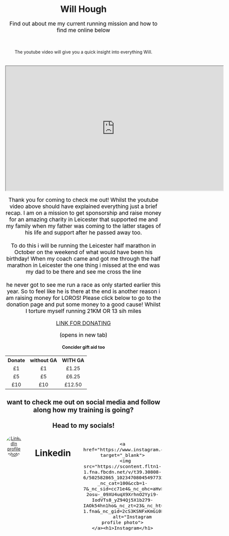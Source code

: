 <!DOCTYPE html>
<html>
<head>
    <style>
body {background-color: none;}
h1,   {color: black; font-size: 200%}
h2 {font-size: 150%}
p, pre   {color: black;font-size: 125%}
body{text-align: center}
img {
  border-radius: 50%;
}
.column {
  float: left;
  width: 33%;
  padding: 0px;
}
/* Flexbox socials section */
    .socials {
      display: flex;
      justify-content: center;
      gap: 40px;       /* space between icons */
      margin: 20px 0;  /* breathing room */
    }

    .socials img {
      width: 200px;
      height: 200px;
      border-radius: 50%;
    }table {
  margin-left: auto;
  margin-right: auto;  /* centers the table */
  border-collapse: collapse; /* applies only to the table */
  text-align: center;
}

th, td {
  border: 1px solid black;
  padding: 8px 12px;
}
</style>  
<title>Wills profile </title>
</head>
<h1 style="text-align:center";>Will Hough</h1>
<p> Find out about me my current running mission and how to find me online below </p> <br><br> The youtube video will give you a quick insight into everything Will. <br><br>  <p>

<body>
<iframe width="700" height="400"
src="https://youtube.com/shorts/KYVXkD05AMU?feature=share">
</iframe> 

<p> Thank you for coming to check me out! Whilst the youtube video above should have explained everything just a brief recap. I am on a mission to get sponsorship and raise money for an amazing charity in Leicester that supported me and my family when my father was coming to the latter stages of his life and support after he passed away too. <br><br> To do this i will be running the Leicester half marathon in October on the weekend of what would have been his birthday! When my coach came and got me through the half marathon in Leicester the one thing i missed at the end was my dad to be there and see me cross the line <br><br> he never got to see me run a race as only started earlier this year. So to feel like he is there at the end is another reason i am raising money for LOROS! Please click below to go to the donation page and put some money to a good cause! Whilst I torture myself running 21KM OR 13 sih miles </p>

<a href="Hello! I’m fundraising for LOROS, the Leicestershire and Rutland Hospice. Here’s my JustGiving page, if you’d like to donate: https://www.justgiving.com/page/william-hough-1?utm_medium=FR&utm_source=WA;">LINK FOR DONATING</a><p>(opens in new tab)
<h4> Concider gift aid too</h4>
  <table>
  <tr>
    <th>Donate</th>
    <th>without GA</th>
    <th>WITH GA</th>
  </tr>
  <tr>
    <td>£1</td>
    <td>£1</td>
    <td>£1.25</td>
  </tr>
  <tr>
    <td>£5</td>
    <td>£5</td>
    <td>£6.25</td>
  </tr>
  <tr>
  <td> £10 </td>
  <td> £10 </td>
  <td> £12.50 </td>
</table>


<h2> want to check me out on social media and follow along how my training is going? <br><br>Head to my socials! </h2>



 <div class="socials">
    <a href="https://www.linkedin.com/in/will-hough/" target="_blank">
      <img src="https://media.licdn.com/dms/image/v2/D4E03AQH3ChCP40wYEw/profile-displayphoto-shrink_200_200/profile-displayphoto-shrink_200_200/0/1704726288764?e=2147483647&v=beta&t=cG6hOGMly2Batzsoicv74MTjgbTkSlCtpbu9fpWBWqc" 
           alt="LinkedIn profile photo">
    </a><h1>Linkedin</h1>

    <a href="https://www.instagram.com/willherun/" target="_blank">
      <img src="https://scontent.fltn1-1.fna.fbcdn.net/v/t39.30808-6/502582865_10234708045497732_4856794359527562304_n.jpg?_nc_cat=100&ccb=1-7&_nc_sid=cc71e4&_nc_ohc=aHvEb61TOsgQ7kNvwHO6GVc&_nc_oc=Adl77GV-2osu-_09XU4uqX9XrhnO2Yyi9-IodVTs8_yZ94Qj5X1b279-IAOk54hn1ho&_nc_zt=23&_nc_ht=scontent.fltn1-1.fna&_nc_gid=2cS3KSNFxKmGi0ECQt5CHQ&oh=00_AfVhYbmdoa2db89SQCjaE4RoS0GJsYvnbzWFTaofvhNwnw&oe=68B8D953" 
           alt="Instagram profile photo">
    </a><h1>Instagram</h1>
  </div>
  
  



</body>
</html>
